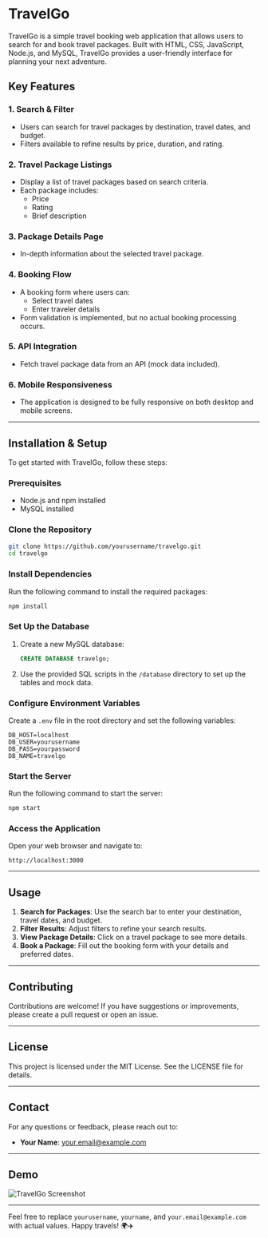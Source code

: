 # TravelGo

TravelGo is a simple travel booking web application that allows users to search for and book travel packages. Built with HTML, CSS, JavaScript, Node.js, and MySQL, TravelGo provides a user-friendly interface for planning your next adventure.

## Key Features

### 1. Search & Filter
- Users can search for travel packages by destination, travel dates, and budget.
- Filters available to refine results by price, duration, and rating.

### 2. Travel Package Listings
- Display a list of travel packages based on search criteria.
- Each package includes:
  - Price
  - Rating
  - Brief description

### 3. Package Details Page
- In-depth information about the selected travel package.

### 4. Booking Flow
- A booking form where users can:
  - Select travel dates
  - Enter traveler details
- Form validation is implemented, but no actual booking processing occurs.

### 5. API Integration
- Fetch travel package data from an API (mock data included).

### 6. Mobile Responsiveness
- The application is designed to be fully responsive on both desktop and mobile screens.

---

## Installation & Setup

To get started with TravelGo, follow these steps:

### Prerequisites
- Node.js and npm installed
- MySQL installed

### Clone the Repository
```bash
git clone https://github.com/yourusername/travelgo.git
cd travelgo
```

### Install Dependencies
Run the following command to install the required packages:
```bash
npm install
```

### Set Up the Database
1. Create a new MySQL database:
   ```sql
   CREATE DATABASE travelgo;
   ```
2. Use the provided SQL scripts in the `/database` directory to set up the tables and mock data.

### Configure Environment Variables
Create a `.env` file in the root directory and set the following variables:
```
DB_HOST=localhost
DB_USER=yourusername
DB_PASS=yourpassword
DB_NAME=travelgo
```

### Start the Server
Run the following command to start the server:
```bash
npm start
```

### Access the Application
Open your web browser and navigate to:
```
http://localhost:3000
```

---

## Usage

1. **Search for Packages**: Use the search bar to enter your destination, travel dates, and budget.
2. **Filter Results**: Adjust filters to refine your search results.
3. **View Package Details**: Click on a travel package to see more details.
4. **Book a Package**: Fill out the booking form with your details and preferred dates.

---

## Contributing

Contributions are welcome! If you have suggestions or improvements, please create a pull request or open an issue.

---

## License

This project is licensed under the MIT License. See the LICENSE file for details.

---

## Contact

For any questions or feedback, please reach out to:
- **Your Name**: your.email@example.com

---

## Demo

![TravelGo Screenshot](link-to-screenshot)

---

Feel free to replace `yourusername`, `yourname`, and `your.email@example.com` with actual values. Happy travels! 🌍✈️